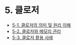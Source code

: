 # 5. 클로저

- [5-1. 클로저의 의미 및 원리 이해](./5-1.md)
- [5-2. 클로저와 메모리 관리](./5-2.md)
- [5-3. 클로저 활용 사례](./5-3.md)
